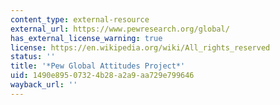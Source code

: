 ```yaml
---
content_type: external-resource
external_url: https://www.pewresearch.org/global/
has_external_license_warning: true
license: https://en.wikipedia.org/wiki/All_rights_reserved
status: ''
title: '*Pew Global Attitudes Project*'
uid: 1490e895-0732-4b28-a2a9-aa729e799646
wayback_url: ''
---
```

